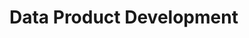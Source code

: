 # Data Product Development <!-- 1500 words -->
<!-- 
● Understand the specific business problems to be addressed and identify all necessary data sources.
● Plan and define the data solution, including any ETL processes or data flows. Consider data formats, sizes, and frequency of updates in the design.
● Choose an appropriate data solution (see list below), focusing on compatibility and scalability. This may be a low-code, no-code, or a coded solution, depending on business needs.
● Develop your data product, conduct comprehensive testing, and automate with scheduling.
● Focus on scalability, performance optimization, security, and regulatory compliance.
● Ensure flexibility for future changes and adherence to best practices.
-->

<!-- 

RUBRIC - B

Designs a robust data product, including sophisticated strategies for data extraction, transformation, and loading. Implements this design using appropriate techniques, ensuring compatibility and scalability. Conducts comprehensive testing and debugging.

RUBRIC - A

Designs a sophisticated data product, including sophisticated strategies for data extraction, transformation, and loading. Implements this design using appropriate techniques, ensuring compatibility and scalability. Conducts comprehensive testing and debugging. Includes automation and scheduling for optimal performance

-->